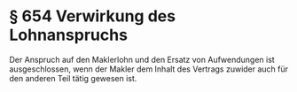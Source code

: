 # § 654 Verwirkung des Lohnanspruchs
Der Anspruch auf den Maklerlohn und den Ersatz von Aufwendungen ist ausgeschlossen, wenn der Makler dem Inhalt des Vertrags zuwider auch für den anderen Teil tätig gewesen ist.